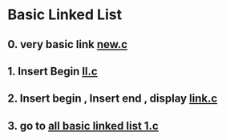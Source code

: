 # Basic Linked List 
## 0.  very basic link [new.c](./new.c) 
## 1.  Insert Begin [ll.c](./ll.c) 
## 2.  Insert begin , Insert end , display [link.c](./link.c)
## 3.  go to [all basic linked list 1.c](./sup/1.c)
